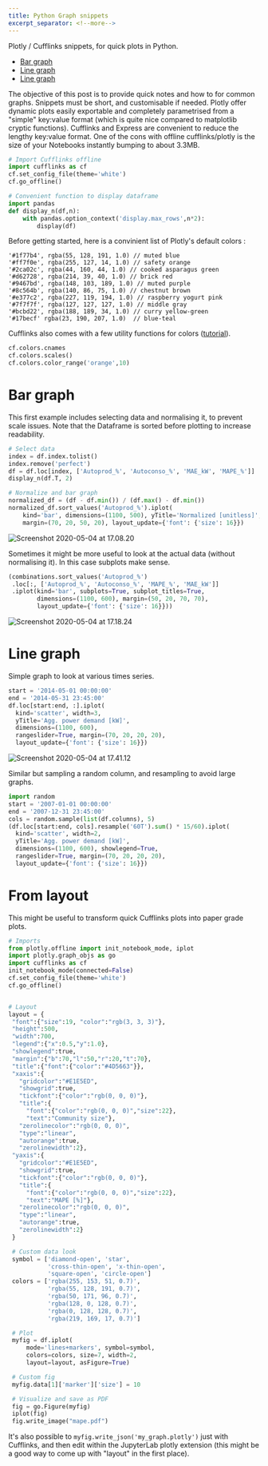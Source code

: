 ```yaml
---
title: Python Graph snippets
excerpt_separator: <!--more-->
---
```


Plotly / Cufflinks snippets, for quick plots in Python.

<!--more-->
<!-- <head>
<script src="https://cdnjs.cloudflare.com/ajax/libs/require.js/2.1.10/require.min.js"></script>
<script src="https://cdnjs.cloudflare.com/ajax/libs/jquery/2.0.3/jquery.min.js"></script>
<script src="https://cdn.plot.ly/plotly-latest.min.js"></script>
</head> -->


* [Bar graph](#bar-graph)
* [Line graph](#line-graph)
* [Line graph](#from-layout)

The objective of this post is to provide quick notes and how to for common graphs. Snippets must be short, and customisable if needed. Plotly offer dynamic plots easily exportable and completely parametrised from a "simple" key:value format (which is quite nice compared to matplotlib cryptic functions). Cufflinks and Express are convenient to reduce the lengthy key:value format. One of the cons with offline cufflinks/plotly is the size of your Notebooks instantly bumping to about 3.3MB.

```python
# Import Cufflinks offline
import cufflinks as cf
cf.set_config_file(theme='white')
cf.go_offline()

# Convenient function to display dataframe
import pandas
def display_n(df,n):
    with pandas.option_context('display.max_rows',n*2):
        display(df)
```

Before getting started, here is a convinient list of Plotly's default colors :

    '#1f77b4', rgba(55, 128, 191, 1.0) // muted blue
    '#ff7f0e', rgba(255, 127, 14, 1.0) // safety orange
    '#2ca02c', rgba(44, 160, 44, 1.0) // cooked asparagus green
    '#d62728', rgba(214, 39, 40, 1.0) // brick red
    '#9467bd', rgba(148, 103, 189, 1.0) // muted purple
    '#8c564b', rgba(140, 86, 75, 1.0) // chestnut brown
    '#e377c2', rgba(227, 119, 194, 1.0) // raspberry yogurt pink
    '#7f7f7f', rgba(127, 127, 127, 1.0) // middle gray
    '#bcbd22', rgba(188, 189, 34, 1.0) // curry yellow-green
    '#17becf' rgba(23, 190, 207, 1.0)  // blue-teal

Cufflinks also comes with a few utility functions for colors ([tutorial](https://github.com/santosjorge/cufflinks/blob/master/Cufflinks%20Tutorial%20-%20Colors.ipynb)).
```python
cf.colors.cnames
cf.colors.scales()
cf.colors.color_range('orange',10)
```

# Bar graph
This first example includes selecting data and normalising it, to prevent scale issues. Note that the Dataframe is sorted before plotting to increase readability.

```python
# Select data
index = df.index.tolist()
index.remove('perfect')
df = df.loc[index, ['Autoprod_%', 'Autoconso_%', 'MAE_kW', 'MAPE_%']]
display_n(df.T, 2)

# Normalize and bar graph
normalized_df = (df - df.min()) / (df.max() - df.min())
normalized_df.sort_values('Autoprod_%').iplot(
    kind='bar', dimensions=(1100, 500), yTitle='Normalized [unitless]',
    margin=(70, 20, 50, 20), layout_update={'font': {'size': 16}})
```
![Screenshot 2020-05-04 at 17.08.20](/assets/image/Screenshot%202020-05-04%20at%2017.08.20.png)

Sometimes it might be more useful to look at the actual data (without normalising it). In this case subplots make sense.

```python
(combinations.sort_values('Autoprod_%')
 .loc[:, ['Autoprod_%', 'Autoconso_%', 'MAPE_%', 'MAE_kW']]
 .iplot(kind='bar', subplots=True, subplot_titles=True,
        dimensions=(1100, 600), margin=(50, 20, 70, 70),
        layout_update={'font': {'size': 16}}))
```
![Screenshot 2020-05-04 at 17.18.24](/assets/image/Screenshot%202020-05-04%20at%2017.18.24.png)

# Line graph
Simple graph to look at various times series.
```python
start = '2014-05-01 00:00:00'
end = '2014-05-31 23:45:00'
df.loc[start:end, :].iplot(
  kind='scatter', width=3,
  yTitle='Agg. power demand [kW]',
  dimensions=(1100, 600),
  rangeslider=True, margin=(70, 20, 20, 20),
  layout_update={'font': {'size': 16}})
```
![Screenshot 2020-05-04 at 17.41.12](/assets/image/Screenshot%202020-05-04%20at%2017.41.12.png)

Similar but sampling a random column, and resampling to avoid large graphs.
```python
import random
start = '2007-01-01 00:00:00'
end = '2007-12-31 23:45:00'
cols = random.sample(list(df.columns), 5)
(df.loc[start:end, cols].resample('60T').sum() * 15/60).iplot(
  kind='scatter', width=2,
  yTitle='Agg. power demand [kW]',
  dimensions=(1100, 600), showlegend=True,
  rangeslider=True, margin=(70, 20, 20, 20),
  layout_update={'font': {'size': 16}})
```
# From layout
This might be useful to transform quick Cufflinks plots into paper grade plots.

```python
# Imports
from plotly.offline import init_notebook_mode, iplot
import plotly.graph_objs as go
import cufflinks as cf
init_notebook_mode(connected=False)
cf.set_config_file(theme='white')
cf.go_offline()


# Layout
layout = {
 "font":{"size":19, "color":"rgb(3, 3, 3)"},
 "height":500,
 "width":700,
 "legend":{"x":0.5,"y":1.0},
 "showlegend":true,
 "margin":{"b":70,"l":50,"r":20,"t":70},
 "title":{"font":{"color":"#4D5663"}},
 "xaxis":{
   "gridcolor":"#E1E5ED",
   "showgrid":true,
   "tickfont":{"color":"rgb(0, 0, 0)"},
   "title":{
     "font":{"color":"rgb(0, 0, 0)","size":22},
     "text":"Community size"},
   "zerolinecolor":"rgb(0, 0, 0)",
   "type":"linear",
   "autorange":true,
   "zerolinewidth":2},
 "yaxis":{
   "gridcolor":"#E1E5ED",
   "showgrid":true,
   "tickfont":{"color":"rgb(0, 0, 0)"},
   "title":{
     "font":{"color":"rgb(0, 0, 0)","size":22},
     "text":"MAPE [%]"},
   "zerolinecolor":"rgb(0, 0, 0)",
   "type":"linear",
   "autorange":true,
   "zerolinewidth":2}
 }

 # Custom data look
 symbol = ['diamond-open', 'star',
           'cross-thin-open', 'x-thin-open',
           'square-open', 'circle-open']
 colors = ['rgba(255, 153, 51, 0.7)',
           'rgba(55, 128, 191, 0.7)',
           'rgba(50, 171, 96, 0.7)',
           'rgba(128, 0, 128, 0.7)',
           'rgba(0, 128, 128, 0.7)',
           'rgba(219, 169, 17, 0.7)']

 # Plot
 myfig = df.iplot(
     mode='lines+markers', symbol=symbol,
     colors=colors, size=7, width=2,
     layout=layout, asFigure=True)

 # Custom fig
 myfig.data[1]['marker']['size'] = 10

 # Visualize and save as PDF
 fig = go.Figure(myfig)
 iplot(fig)
 fig.write_image("mape.pdf")
 ```
It's also possible to `myfig.write_json('my_graph.plotly')` just with Cufflinks, and then edit within the JupyterLab plotly extension (this might be a good way to come up with "layout" in the first place).
